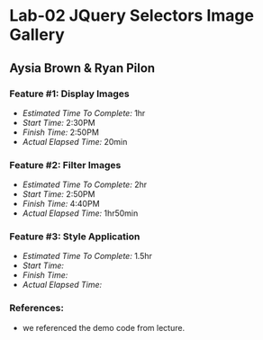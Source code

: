 # Lab-02 JQuery Selectors Image Gallery
## Aysia Brown & Ryan Pilon

### Feature #1: Display Images
- *Estimated Time To Complete:* 1hr
- *Start Time:* 2:30PM
- *Finish Time:* 2:50PM
- *Actual Elapsed Time:* 20min

### Feature #2: Filter Images
- *Estimated Time To Complete:* 2hr
- *Start Time:* 2:50PM
- *Finish Time:* 4:40PM
- *Actual Elapsed Time:* 1hr50min

### Feature #3: Style Application
- *Estimated Time To Complete:* 1.5hr
- *Start Time:*
- *Finish Time:*
- *Actual Elapsed Time:*


### References:
- we referenced the demo code from lecture. 